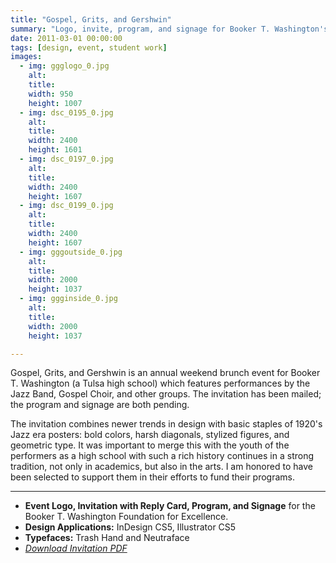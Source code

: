 ```yaml
---
title: "Gospel, Grits, and Gershwin"
summary: "Logo, invite, program, and signage for Booker T. Washington's Gospel, Grits, and Gershwin 2011."
date: 2011-03-01 00:00:00
tags: [design, event, student work]
images:
  - img: ggglogo_0.jpg
    alt:
    title:
    width: 950
    height: 1007
  - img: dsc_0195_0.jpg
    alt:
    title:
    width: 2400
    height: 1601
  - img: dsc_0197_0.jpg
    alt:
    title:
    width: 2400
    height: 1607
  - img: dsc_0199_0.jpg
    alt:
    title:
    width: 2400
    height: 1607
  - img: gggoutside_0.jpg
    alt:
    title:
    width: 2000
    height: 1037
  - img: ggginside_0.jpg
    alt:
    title:
    width: 2000
    height: 1037

---
```


<p>Gospel, Grits, and Gershwin is an annual weekend brunch event for Booker T. Washington (a Tulsa high school) which features performances by the Jazz Band, Gospel Choir, and other groups. The invitation has been mailed; the program and signage are both pending.</p><p>The invitation combines newer trends in design with basic staples of 1920's Jazz era posters: bold colors, harsh diagonals, stylized figures, and geometric type. It was important to merge this with the youth of the performers as a high school with such a rich history continues in a strong tradition, not only in academics, but also in the arts. I am honored to have been selected to support them in their efforts to fund their programs.</p>

---

<ul><li><strong>Event Logo, Invitation with Reply Card, Program, and Signage</strong> for the Booker T. Washington Foundation for Excellence.</li><li><strong>Design Applications:</strong> InDesign CS5, Illustrator CS5</li><li><strong>Typefaces:</strong> Trash Hand and Neutraface</li><li><em><a title="GGG Invite" href="/pdf/tu-ggg-invite.pdf">Download Invitation PDF</a></em></li></ul>
